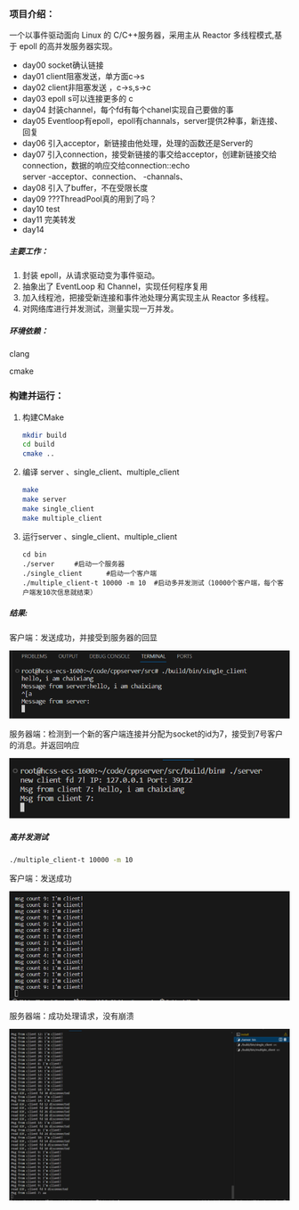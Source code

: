 

### 项目介绍：

一个以事件驱动面向 Linux 的 C/C++服务器，采用主从 Reactor 多线程模式,基于 epoll 的高并发服务器实现。

- day00 socket确认链接
- day01 client阻塞发送，单方面c->s
- day02 client非阻塞发送  ，c->s,s->c
- day03 epoll s可以连接更多的 c
- day04 封装channel，每个fd有每个chanel实现自己要做的事
- day05 Eventloop有epoll，epoll有channals，server提供2种事，新连接、回复 
- day06 引入acceptor，新链接由他处理，处理的函数还是Server的
- day07 引入connection，接受新链接的事交给acceptor，创建新链接交给connection，数据的响应交给connection::echo  
server
-acceptor、connection、
-channals、
- day08 引入了buffer，不在受限长度
- day09 ???ThreadPool真的用到了吗？
- day10 test
- day11 完美转发
- day14

##### 主要工作：

1. 封装 epoll，从请求驱动变为事件驱动。
2. 抽象出了 EventLoop 和 Channel，实现任何程序复用
3. 加入线程池，把接受新连接和事件池处理分离实现主从 Reactor 多线程。
4. 对网络库进行并发测试，测量实现一万并发。






##### 环境依赖：

clang

cmake

### 构建并运行：

1. 构建CMake

   ```bash
   mkdir build
   cd build
   cmake ..
   ```
2. 编译 server 、single_client、multiple_client

   ```bash
   make
   make server
   make single_client
   make multiple_client
   ```
3. 运行server 、single_client、multiple_client

   ```
   cd bin
   ./server		#启动一个服务器
   ./single_client		#启动一个客户端
   ./multiple_client-t 10000 -m 10 	#启动多并发测试（10000个客户端，每个客户端发10次信息就结束）
   ```

##### 结果:

客户端：发送成功，并接受到服务器的回显

![1699018866634](image/README/1699018866634.png)

服务器端：检测到一个新的客户端连接并分配为socket的id为7，接受到7号客户的消息。并返回响应

![1699018948522](image/README/1699018948522.png)


##### 高并发测试

```bash
./multiple_client-t 10000 -m 10 
```

客户端：发送成功

![1699019229241](image/README/1699019229241.png)

服务器端：成功处理请求，没有崩溃

![1699019300571](image/README/1699019300571.png)
